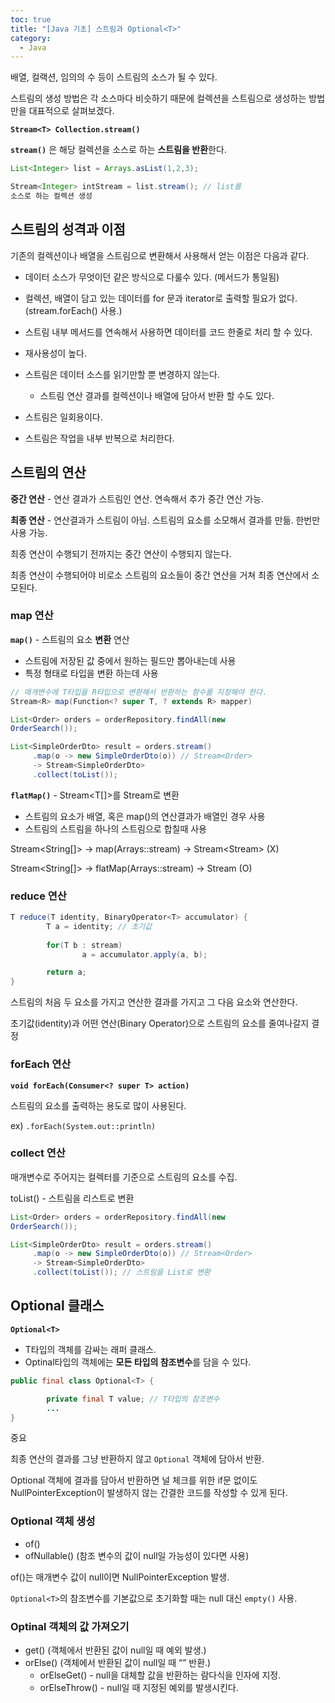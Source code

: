 ```yaml
---
toc: true
title: "[Java 기초] 스트림과 Optional<T>"
category:
  - Java
---
```

배열, 컬랙션, 임의의 수 등이 스트림의 소스가 될 수 있다.

스트림의 생성 방법은 각 소스마다 비슷하기 때문에 컬렉션을 스트림으로 
생성하는 방법만을 대표적으로 살펴보겠다.

**`Stream<T> Collection.stream()`** 

**`stream()`** 은 해당 컬렉션을 소스로 하는 **스트림을 반환**한다.

```java
List<Integer> list = Arrays.asList(1,2,3);

Stream<Integer> intStream = list.stream(); // list를 
소스로 하는 컬렉션 생성
```

## 스트림의 성격과 이점

기존의 컬렉션이나 배열을 스트림으로 변환해서 사용해서 얻는 이점은 다음과 
같다.

- 데이터 소스가 무엇이던 같은 방식으로 다룰수 있다. $($메서드가 통일됨)
- 컬렉션, 배열이 담고 있는 데이터를 for 문과 iterator로 출력할 
필요가 없다. $($stream.forEach$($) 사용.)
- 스트림 내부 메서드를 연속해서 사용하면 데이터를 코드 한줄로 처리 할 수 
있다.
- 재사용성이 높다.

- 스트림은 데이터 소스를 읽기만할 뿐 변경하지 않는다.
    - 스트림 연산 결과를 컬렉션이나 배열에 담아서 반환 할 수도 있다.
- 스트림은 일회용이다.
- 스트림은 작업을 내부 반복으로 처리한다.

## 스트림의 연산

**중간 연산** - 연산 결과가 스트림인 연산. 연속해서 추가 중간 연산 가능.

**최종 연산** - 연산결과가 스트림이 아님. 스트림의 요소를 소모해서 결과를 
만듦. 한번만 사용 가능.

최종 연산이 수행되기 전까지는 중간 연산이 수행되지 않는다.

최종 연산이 수행되어야 비로소 스트림의 요소들이 중간 연산을 거쳐 최종 
연산에서 소모된다.

### map 연산

**`map()`** - 스트림의 요소 **변환** 연산

- 스트림에 저장된 값 중에서 원하는 필드만 뽑아내는데 사용
- 특정 형태로 타입을 변환 하는데 사용

```java
// 매개변수에 T타입을 R타입으로 변환해서 반환하는 함수를 지정해야 한다.
Stream<R> map(Function<? super T, ? extends R> mapper)
```

```java
List<Order> orders = orderRepository.findAll(new 
OrderSearch());

List<SimpleOrderDto> result = orders.stream()
     .map(o -> new SimpleOrderDto(o)) // Stream<Order> 
     -> Stream<SimpleOrderDto>
     .collect(toList());
```

**`flatMap()`** - Stream<T[]>를 Stream<T>로 변환

- 스트림의 요소가 배열, 혹은 map$($)의 연산결과가 배열인 경우 사용
- 스트림의 스트림을 하나의 스트림으로 합칠때 사용

Stream<String[]> → map$($Arrays::stream) → 
Stream<Stream<String>>  $($X)

Stream<String[]> → flatMap$($Arrays::stream) → 
Stream<String>              $($O)

### reduce 연산

```java
T reduce(T identity, BinaryOperator<T> accumulator) {
		T a = identity; // 초기값
		
		for(T b : stream)
				a = accumulator.apply(a, b);

		return a;
}
```

스트림의 처음 두 요소를 가지고 연산한 결과를 가지고 그 다음 요소와 
연산한다.

초기값$($identity)과 어떤 연산$($Binary Operator)으로 스트림의 
요소를 줄여나갈지 결정

### forEach 연산

**`void forEach(Consumer<? super T> action)`**

스트림의 요소를 출력하는 용도로 많이 사용된다. 

ex) `.forEach(System.out::println)`

### collect 연산

매개변수로 주어지는 컬렉터를 기준으로 스트림의 요소를 수집.

toList$($) - 스트림을 리스트로 변환

```java
List<Order> orders = orderRepository.findAll(new 
OrderSearch());

List<SimpleOrderDto> result = orders.stream()
     .map(o -> new SimpleOrderDto(o)) // Stream<Order> 
     -> Stream<SimpleOrderDto>
     .collect(toList()); // 스트림을 List로 변환
```

## Optional<T> 클래스

**`Optional<T>`** 

- T타입의 객체를 감싸는 래퍼 클래스.
- Optinal타입의 객체에는 **모든 타입의 참조변수**를 담을 수 있다.

```java
public final class Optional<T> {

		private final T value; // T타입의 참조변수
		...
}
```

중요

최종 연산의 결과를 그냥 반환하지 않고 `Optional` 객체에 담아서 반환.

Optional 객체에 결과를 담아서 반환하면 널 체크를 위한 if문 없이도 
NullPointerException이 발생하지 않는 간결한 코드를 작성할 수 있게 
된다.

### Optional 객체 생성

- of$($)
- ofNullable$($) $($참조 변수의 값이 null일 가능성이 있다면 사용)

of$($)는 매개변수 값이 null이면 NullPointerException 발생.

`Optional<T>`의 참조변수를 기본값으로 초기화할  때는 null 대신 
`empty()` 사용.

### Optinal 객체의 값 가져오기

- get$($)      $($객체에서 반환된 값이 null일 때 예외 발생.)
- orElse$($) $($객체에서 반환된 값이 null일 때 “” 반환.)
    - orElseGet$($) - null을 대체할 값을 반환하는 람다식을 인자에 
    지정.
    - orElseThrow$($) - null일 때 지정된 예외를 발생시킨다.